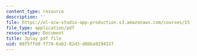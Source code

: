 ```yaml
---
content_type: resource
description: ''
file: https://ol-ocw-studio-app-production.s3.amazonaws.com/courses/15-390-new-enterprises-spring-2013/08f5ffddff786ab282d3d0bba9294327_cKJ0Bx3N2tQ.pdf
file_type: application/pdf
resourcetype: Document
title: 3play pdf file
uid: 08f5ffdd-ff78-6ab2-82d3-d0bba9294327
---
```

